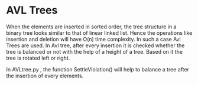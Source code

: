 # AVL Trees

When the elements are inserted in sorted order, the tree structure in a binary tree looks similar to that of linear linked list.
Hence the operations like insertion and deletion will have O(n) time complexity. In such a case Avl Trees are used.
In Avl tree, after every insertion it is checked whether the tree is balanced or not with the help of a height of a tree.
Based on it the tree is rotated left or right.

In AVLtree.py , the function SettleViolation() will help to balance a tree after the insertion of every elements. 

